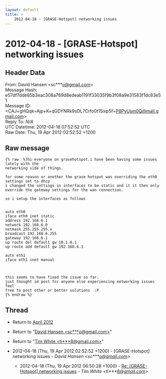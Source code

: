 ```yaml
---
layout: default
title: >
    2012-04-18 - [GRASE-Hotspot] networking issues
---
```


# 2012-04-18 - [GRASE-Hotspot] networking issues

## Header Data

From: David Hansen \<sc***o@gmail.com\><br>
Message Hash: e57df7dde85b3eac308a769d8edeab1191f33035f9b3f08a9e31583f1dc83e51<br>
Message ID: \<CAJ+gHQqk=Ajp+K+qGDYNRk9sDL7Crfo0t15ixp5f=P8PyUsm0Q@mail.gmail.com\><br>
Reply To: _N/A_<br>
UTC Datetime: 2012-04-18 07:52:52 UTC<br>
Raw Date: Thu, 19 Apr 2012 02:52:52 +1200<br>

## Raw message

```
{% raw  %}hi everyone on grasehotspot.i have been having some issues lately with the
networking side of things.

for some reason or another the grase hotspot was overriding the eth0
settings set to dhcp
i changed the settings in interfaces to be static and it it then only
override the gateway settings for the wan connection.

so i setup the interfaces as follows


auto eth0
iface eth0 inet static
address 192.168.6.1
network 192.168.6.0
netmask 255.255.255.x
broadcast 192.168.6.255
gateway 192.168.6.1
up route del default gw 10.1.0.1
up route add default gw 192.168.6.1

auto eth1
iface eth1 inet manual



this seems to have fixed the issue so far.
just thought id post for anyone else experiencing networking issues feel
free to post other or better solutions  :P
{% endraw %}
```

## Thread

+ Return to [April 2012](/archive/2012/04)

+ Return to "[David Hansen <sc***o<span>@</span>gmail.com>](/authors/sc___o_at_gmail_com)"
+ Return to "[Tim White <ti***8<span>@</span>gmail.com>](/authors/ti___8_at_gmail_com)"

+ 2012-04-18 (Thu, 19 Apr 2012 02:52:52 +1200) - [GRASE-Hotspot] networking issues - _David Hansen \<sc***o@gmail.com\>_
  + 2012-04-18 (Thu, 19 Apr 2012 06:50:28 +1000) - [Re: [GRASE-Hotspot] networking issues](/archive/2012/04/88fc3dac6aa84f9c964492979f99891176608573911d669972b45a9b2dcec68b) - _Tim White \<ti***8@gmail.com\>_

